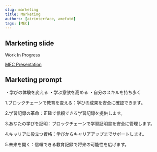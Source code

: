 ```yaml
---
slug: marketing
title: Marketing
authors: [airinterface, amefutd]
tags: [MEC]
---
```



## Marketing slide

Work In Progress

[MEC Presentation](https://docs.google.com/presentation/d/1x-xKXRUcf47pTN17f75jSlao3UKc6-2jMlYYLihMUBg/edit?usp=sharing)

## Marketing prompt

・学びの体験を変える
・学ぶ意欲を高める
・自分のスキルを持ち歩く

1.ブロックチェーンで教育を変える：学びの成果を安全に確認できます。

2.学習記録の革命：正確で信頼できる学習記録を提供します。

3.あなたの学びを証明：ブロックチェーンで学習証明書を安全に管理します。

4.キャリアに役立つ資格：学びからキャリアアップまでサポートします。

5.未来を開く：信頼できる教育記録で将来の可能性を広げます。
